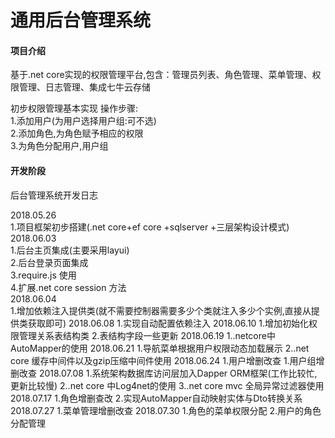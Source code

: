 # 通用后台管理系统

#### 项目介绍

基于.net core实现的权限管理平台,包含：管理员列表、角色管理、菜单管理、权限管理、日志管理、集成七牛云存储

初步权限管理基本实现
操作步骤:                    
1.添加用户(为用户选择用户组:可不选)                                                                                            
2.添加角色,为角色赋予相应的权限                                                    
3.为角色分配用户,用户组                      

#### 开发阶段

后台管理系统开发日志

2018.05.26         
   1.项目框架初步搭建(.net core+ef core +sqlserver +三层架构设计模式)        
2018.06.03        
   1.后台主页集成(主要采用layui)        
   2.后台登录页面集成        
   3.require.js 使用        
   4.扩展.net core session 方法        
2018.06.04        
   1.增加依赖注入提供类(就不需要控制器需要多少个类就注入多少个实例,直接从提供类获取即可)
2018.06.08
   1.实现自动配置依赖注入
2018.06.10
   1.增加初始化权限管理关系表结构类
   2.表结构字段一些更新
2018.06.19
   1..netcore中AutoMapper的使用
2018.06.21
   1.导航菜单根据用户权限动态加载展示
   2..net core 缓存中间件以及gzip压缩中间件使用
2018.06.24
   1.用户增删改查
   1.用户组增删改查
2018.07.08
   1.系统架构数据库访问层加入Dapper ORM框架(工作比较忙,更新比较慢)
   2..net core 中Log4net的使用
   3..net core mvc 全局异常过滤器使用
2018.07.17
   1.角色增删查改
   2.实现AutoMapper自动映射实体与Dto转换关系 
2018.07.27
   1.菜单管理增删改查
2018.07.30
   1.角色的菜单权限分配
   2.用户的角色分配管理
